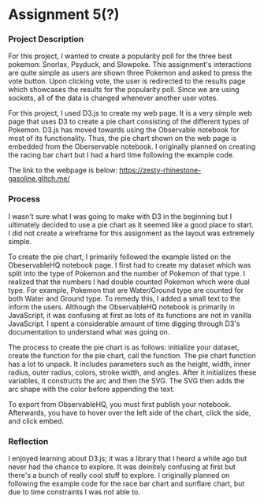 # Assignment 5(?)

### Project Description

For this project, I wanted to create a popularity poll for the three best pokemon: Snorlax, Psyduck, and Slowpoke. This assignment's interactions are quite simple as users are shown three Pokemon and asked to press the vote button. Upon clicking vote, the user is redirected to the results page which showcases the results for the popularity poll. Since we are using sockets, all of the data is changed whenever another user votes.

For this project, I used D3.js to create my web page. It is a very simple web page that uses D3 to create a pie chart consisting of the different types of Pokemon. D3.js has moved towards using the Observable notebook for most of its functionality. Thus, the pie chart shown on the web page is embedded from the Oberservable notebook. I originally planned on creating the racing bar chart but I had a hard time following the example code.

The link to the webpage is below:
https://zesty-rhinestone-gasoline.glitch.me/

### Process

I wasn't sure what I was going to make with D3 in the beginning but I ultimately decided to use a pie chart as it seemed like a good place to start. I did not create a wireframe for this assignment as the layout was extremely simple.

To create the pie chart, I primarily followed the example listed on the ObeservableHQ notebook page. I first had to create my dataset which was split into the type of Pokemon and the number of Pokemon of that type. I realized that the numbers I had double counted Pokemon which were dual type. For example, Pokemon that are Water/Ground type are counted for both Water and Ground type. To remedy this, I added a small text to the inform the users. Although the ObservableHQ notebook is primarily in JavaScript, it was confusing at first as lots of its functions are not in vanilla JavaScript. I spent a considerable amount of time digging through D3's documentation to understand what was going on.

The process to create the pie chart is as follows: initialize your dataset, create the function for the pie chart, call the function. The pie chart function has a lot to unpack. It includes parameters such as the height, width, inner radius, outer radius, colors, stroke width, and angles. After it initializes these variables, it constructs the arc and then the SVG. The SVG then adds the arc shape with the color before appending the text.

To export from ObservableHQ, you must first publish your notebook. Afterwards, you have to hover over the left side of the chart, click the side, and click embed.

### Reflection

I enjoyed learning about D3.js; it was a library that I heard a while ago but never had the chance to explore. It was deinitely confusing at first but there's a bunch of really cool stuff to explore. I originally planned on following the example code for the race bar chart and sunflare chart, but due to time constraints I was not able to.
